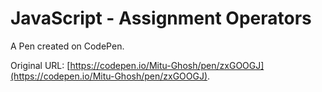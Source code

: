 # JavaScript - Assignment Operators

A Pen created on CodePen.

Original URL: [https://codepen.io/Mitu-Ghosh/pen/zxGOOGJ](https://codepen.io/Mitu-Ghosh/pen/zxGOOGJ).


